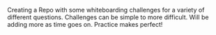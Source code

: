 Creating a Repo with some whiteboarding challenges for a variety of different questions. Challenges can be simple to more difficult. Will be adding more as time goes on. Practice makes perfect!
